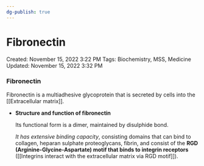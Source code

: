```yaml
---
dg-publish: true
---
```


# Fibronectin

Created: November 15, 2022 3:22 PM
Tags: Biochemistry, MSS, Medicine
Updated: November 15, 2022 3:32 PM

### Fibronectin

Fibronectin is a multiadhesive glycoprotein that is secreted by cells into the [[Extracellular matrix]].

- **************************************************************************Structure and function of fibronectin**************************************************************************
    
    Its functional form is a dimer, maintained by disulphide bond.
    
    *It has extensive binding capacity*, consisting domains that can bind to collagen, heparan sulphate proteoglycans, fibrin, and consist of the **************************************RGD (Arginine-Glycine-Aspartate) motif that binds to integrin receptors************************************** ([[Integrins interact with the extracellular matrix via RGD motif]]).